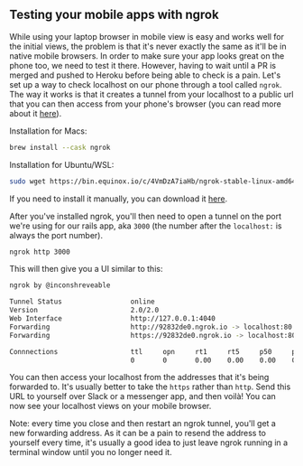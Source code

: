 ## Testing your mobile apps with ngrok

While using your laptop browser in mobile view is easy and works well for the initial views, the problem is that it's never exactly the same as it'll be in native mobile browsers. In order to make sure your app looks great on the phone too, we need to test it there. However, having to wait until a PR is merged and pushed to Heroku before being able to check is a pain. Let's set up a way to check localhost on our phone through a tool called `ngrok`. The way it works is that it creates a tunnel from your localhost to a public url that you can then access from your phone's browser (you can read more about it [here](https://ngrok.com/product)).

Installation for Macs:

```zsh
brew install --cask ngrok
```

Installation for Ubuntu/WSL:

```zsh
sudo wget https://bin.equinox.io/c/4VmDzA7iaHb/ngrok-stable-linux-amd64.tgz -O - | sudo tar xz -C /usr/local/bin
```

If you need to install it manually, you can download it [here](https://ngrok.com/download).

After you've installed ngrok, you'll then need to open a tunnel on the port we're using for our rails app, aka `3000` (the number after the `localhost:` is always the port number).
```zsh
ngrok http 3000
```

This will then give you a UI similar to this:

```zsh
ngrok by @inconshreveable

Tunnel Status                 online
Version                       2.0/2.0
Web Interface                 http://127.0.0.1:4040
Forwarding                    http://92832de0.ngrok.io -> localhost:80
Forwarding                    https://92832de0.ngrok.io -> localhost:80

Connnections                  ttl     opn     rt1     rt5     p50     p90
                              0       0       0.00    0.00    0.00    0.00
```

You can then access your localhost from the addresses that it's being forwarded to. It's usually better to take the `https` rather than `http`. Send this URL to yourself over Slack or a messenger app, and then voilà! You can now see your localhost views on your mobile browser.

Note: every time you close and then restart an ngrok tunnel, you'll get a new forwarding address. As it can be a pain to resend the address to yourself every time, it's usually a good idea to just leave ngrok running in a terminal window until you no longer need it.
